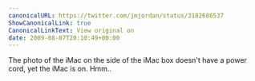 ```yaml
---
canonicalURL: https://twitter.com/jmjordan/status/3182686537
ShowCanonicalLink: true
CanonicalLinkText: View original on
date: 2009-08-07T20:10:49+00:00
---
```

The photo of the iMac on the side of the iMac box doesn't have a power cord, yet the iMac is on. Hmm..